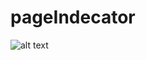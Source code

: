 # pageIndecator
![alt text](https://github.com/nothilsevsaf/speedcode/blob/main/lib/UiItems/foodApp1/foodApp1.jpg?raw=true)
